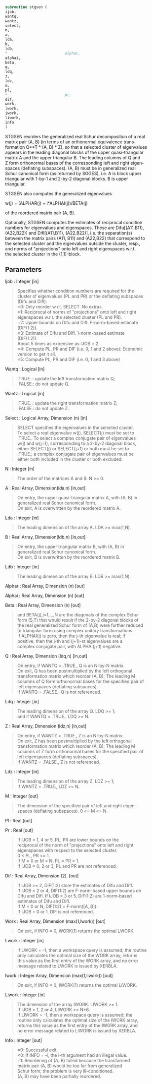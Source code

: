 ```fortran  
subroutine stgsen (  
ijob,  
wantq,  
wantz,  
select,  
n,  
a,  
lda,  
b,  
ldb,  
*                          alphar,  
alphai,  
beta,  
q,  
ldq,  
z,  
ldz,  
m,  
pl,  
*                          pr,  
dif,  
work,  
lwork,  
iwork,  
liwork,  
info  
)  
```  
  
STGSEN reorders the generalized real Schur decomposition of a real  
matrix pair (A, B) (in terms of an orthonormal equivalence trans-  
formation Q**T * (A, B) * Z), so that a selected cluster of eigenvalues  
appears in the leading diagonal blocks of the upper quasi-triangular  
matrix A and the upper triangular B. The leading columns of Q and  
Z form orthonormal bases of the corresponding left and right eigen-  
spaces (deflating subspaces). (A, B) must be in generalized real  
Schur canonical form (as returned by SGGES), i.e. A is block upper  
triangular with 1-by-1 and 2-by-2 diagonal blocks. B is upper  
triangular.  
  
STGSEN also computes the generalized eigenvalues  
  
w(j) = (ALPHAR(j) + i*ALPHAI(j))/BETA(j)  
  
of the reordered matrix pair (A, B).  
  
Optionally, STGSEN computes the estimates of reciprocal condition  
numbers for eigenvalues and eigenspaces. These are Difu[(A11,B11),  
(A22,B22)] and Difl[(A11,B11), (A22,B22)], i.e. the separation(s)  
between the matrix pairs (A11, B11) and (A22,B22) that correspond to  
the selected cluster and the eigenvalues outside the cluster, resp.,  
and norms of "projections" onto left and right eigenspaces w.r.t.  
the selected cluster in the (1,1)-block.  
  
## Parameters  
Ijob : Integer [in]  
> Specifies whether condition numbers are required for the  
> cluster of eigenvalues (PL and PR) or the deflating subspaces  
> (Difu and Difl):  
> =0: Only reorder w.r.t. SELECT. No extras.  
> =1: Reciprocal of norms of "projections" onto left and right  
> eigenspaces w.r.t. the selected cluster (PL and PR).  
> =2: Upper bounds on Difu and Difl. F-norm-based estimate  
> (DIF(1:2)).  
> =3: Estimate of Difu and Difl. 1-norm-based estimate  
> (DIF(1:2)).  
> About 5 times as expensive as IJOB = 2.  
> =4: Compute PL, PR and DIF (i.e. 0, 1 and 2 above): Economic  
> version to get it all.  
> =5: Compute PL, PR and DIF (i.e. 0, 1 and 3 above)  
  
Wantq : Logical [in]  
> .TRUE. : update the left transformation matrix Q;  
> .FALSE.: do not update Q.  
  
Wantz : Logical [in]  
> .TRUE. : update the right transformation matrix Z;  
> .FALSE.: do not update Z.  
  
Select : Logical Array, Dimension (n) [in]  
> SELECT specifies the eigenvalues in the selected cluster.  
> To select a real eigenvalue w(j), SELECT(j) must be set to  
> .TRUE.. To select a complex conjugate pair of eigenvalues  
> w(j) and w(j+1), corresponding to a 2-by-2 diagonal block,  
> either SELECT(j) or SELECT(j+1) or both must be set to  
> .TRUE.; a complex conjugate pair of eigenvalues must be  
> either both included in the cluster or both excluded.  
  
N : Integer [in]  
> The order of the matrices A and B. N >= 0.  
  
A : Real Array, Dimension(lda,n) [in,out]  
> On entry, the upper quasi-triangular matrix A, with (A, B) in  
> generalized real Schur canonical form.  
> On exit, A is overwritten by the reordered matrix A.  
  
Lda : Integer [in]  
> The leading dimension of the array A. LDA >= max(1,N).  
  
B : Real Array, Dimension(ldb,n) [in,out]  
> On entry, the upper triangular matrix B, with (A, B) in  
> generalized real Schur canonical form.  
> On exit, B is overwritten by the reordered matrix B.  
  
Ldb : Integer [in]  
> The leading dimension of the array B. LDB >= max(1,N).  
  
Alphar : Real Array, Dimension (n) [out]  
  
Alphai : Real Array, Dimension (n) [out]  
  
Beta : Real Array, Dimension (n) [out]  
> and BETA(j),j=1,...,N  are the diagonals of the complex Schur  
> form (S,T) that would result if the 2-by-2 diagonal blocks of  
> the real generalized Schur form of (A,B) were further reduced  
> to triangular form using complex unitary transformations.  
> If ALPHAI(j) is zero, then the j-th eigenvalue is real; if  
> positive, then the j-th and (j+1)-st eigenvalues are a  
> complex conjugate pair, with ALPHAI(j+1) negative.  
  
Q : Real Array, Dimension (ldq,n) [in,out]  
> On entry, if WANTQ = .TRUE., Q is an N-by-N matrix.  
> On exit, Q has been postmultiplied by the left orthogonal  
> transformation matrix which reorder (A, B); The leading M  
> columns of Q form orthonormal bases for the specified pair of  
> left eigenspaces (deflating subspaces).  
> If WANTQ = .FALSE., Q is not referenced.  
  
Ldq : Integer [in]  
> The leading dimension of the array Q.  LDQ >= 1;  
> and if WANTQ = .TRUE., LDQ >= N.  
  
Z : Real Array, Dimension (ldz,n) [in,out]  
> On entry, if WANTZ = .TRUE., Z is an N-by-N matrix.  
> On exit, Z has been postmultiplied by the left orthogonal  
> transformation matrix which reorder (A, B); The leading M  
> columns of Z form orthonormal bases for the specified pair of  
> left eigenspaces (deflating subspaces).  
> If WANTZ = .FALSE., Z is not referenced.  
  
Ldz : Integer [in]  
> The leading dimension of the array Z. LDZ >= 1;  
> If WANTZ = .TRUE., LDZ >= N.  
  
M : Integer [out]  
> The dimension of the specified pair of left and right eigen-  
> spaces (deflating subspaces). 0 <= M <= N.  
  
Pl : Real [out]  
  
Pr : Real [out]  
> If IJOB = 1, 4 or 5, PL, PR are lower bounds on the  
> reciprocal of the norm of "projections" onto left and right  
> eigenspaces with respect to the selected cluster.  
> 0 < PL, PR <= 1.  
> If M = 0 or M = N, PL = PR  = 1.  
> If IJOB = 0, 2 or 3, PL and PR are not referenced.  
  
Dif : Real Array, Dimension (2). [out]  
> If IJOB >= 2, DIF(1:2) store the estimates of Difu and Difl.  
> If IJOB = 2 or 4, DIF(1:2) are F-norm-based upper bounds on  
> Difu and Difl. If IJOB = 3 or 5, DIF(1:2) are 1-norm-based  
> estimates of Difu and Difl.  
> If M = 0 or N, DIF(1:2) = F-norm([A, B]).  
> If IJOB = 0 or 1, DIF is not referenced.  
  
Work : Real Array, Dimension (max(1,lwork)) [out]  
> On exit, if INFO = 0, WORK(1) returns the optimal LWORK.  
  
Lwork : Integer [in]  
> If LWORK = -1, then a workspace query is assumed; the routine  
> only calculates the optimal size of the WORK array, returns  
> this value as the first entry of the WORK array, and no error  
> message related to LWORK is issued by XERBLA.  
  
Iwork : Integer Array, Dimension (max(1,liwork)) [out]  
> On exit, if INFO = 0, IWORK(1) returns the optimal LIWORK.  
  
Liwork : Integer [in]  
> The dimension of the array IWORK. LIWORK >= 1.  
> If IJOB = 1, 2 or 4, LIWORK >=  N+6.  
> If LIWORK = -1, then a workspace query is assumed; the  
> routine only calculates the optimal size of the IWORK array,  
> returns this value as the first entry of the IWORK array, and  
> no error message related to LIWORK is issued by XERBLA.  
  
Info : Integer [out]  
> =0: Successful exit.  
> <0: If INFO = -i, the i-th argument had an illegal value.  
> =1: Reordering of (A, B) failed because the transformed  
> matrix pair (A, B) would be too far from generalized  
> Schur form; the problem is very ill-conditioned.  
> (A, B) may have been partially reordered.  
  
